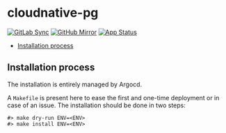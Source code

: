 # cloudnative-pg

[![GitLab Sync](https://img.shields.io/badge/gitlab_sync-cloudnative_pg-blue?style=for-the-badge&logo=gitlab)](https://gitlab-internal.spirit-dev.net/github-mirror/helm-cloudnative-pg) <!-- markdownlint-disable MD041 -->
[![GitHub Mirror](https://img.shields.io/badge/github_mirror-cloudnative_pg-blue?style=for-the-badge&logo=github)](https://github.com/spirit-dev/helm-cloudnative-pg)
[![App Status](https://argocd-internal.spirit-dev.net/api/badge?name=cloudnative-pg-turingpi&revision=true&showAppName=true)](https://argocd-internal.spirit-dev.net/applications/cloudnative-pg-turingpi)

<!--TOC-->

- [Installation process](#installation-process)

<!--TOC-->

## Installation process

The installation is entirely managed by Argocd.

A `Makefile` is present here to ease the first and one-time deployment or in case of an issue.
The installation should be done in two steps:

```shell
#> make dry-run ENV=<ENV>
#> make install ENV=<ENV>
```
